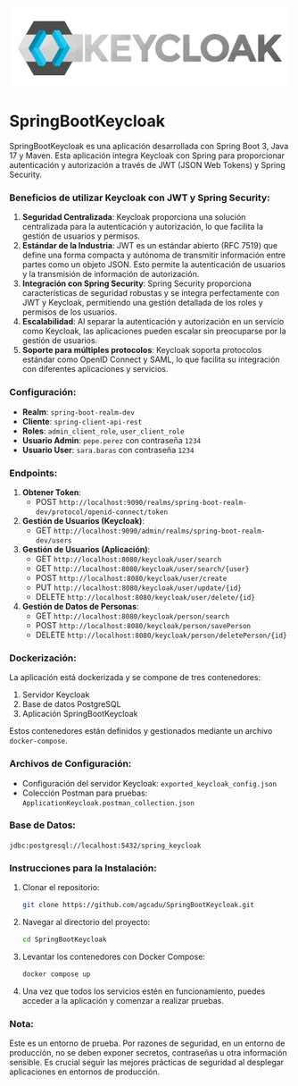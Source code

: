![Encabezado del Proyecto](./header.png)

# SpringBootKeycloak

SpringBootKeycloak es una aplicación desarrollada con Spring Boot 3, Java 17 y Maven. Esta aplicación integra Keycloak con Spring para proporcionar autenticación y autorización a través de JWT (JSON Web Tokens) y Spring Security.

### Beneficios de utilizar Keycloak con JWT y Spring Security:

1. **Seguridad Centralizada**: Keycloak proporciona una solución centralizada para la autenticación y autorización, lo que facilita la gestión de usuarios y permisos.
2. **Estándar de la Industria**: JWT es un estándar abierto (RFC 7519) que define una forma compacta y autónoma de transmitir información entre partes como un objeto JSON. Esto permite la autenticación de usuarios y la transmisión de información de autorización.
3. **Integración con Spring Security**: Spring Security proporciona características de seguridad robustas y se integra perfectamente con JWT y Keycloak, permitiendo una gestión detallada de los roles y permisos de los usuarios.
4. **Escalabilidad**: Al separar la autenticación y autorización en un servicio como Keycloak, las aplicaciones pueden escalar sin preocuparse por la gestión de usuarios.
5. **Soporte para múltiples protocolos**: Keycloak soporta protocolos estándar como OpenID Connect y SAML, lo que facilita su integración con diferentes aplicaciones y servicios.

### Configuración:

- **Realm**: `spring-boot-realm-dev`
- **Cliente**: `spring-client-api-rest`
- **Roles**: `admin_client_role`, `user_client_role`
- **Usuario Admin**: `pepe.perez` con contraseña `1234`
- **Usuario User**: `sara.baras` con contraseña `1234`

### Endpoints:

1. **Obtener Token**:
    - POST `http://localhost:9090/realms/spring-boot-realm-dev/protocol/openid-connect/token`
2. **Gestión de Usuarios (Keycloak)**:
    - GET `http://localhost:9090/admin/realms/spring-boot-realm-dev/users`
3. **Gestión de Usuarios (Aplicación)**:
    - GET `http://localhost:8080/keycloak/user/search`
    - GET `http://localhost:8080/keycloak/user/search/{user}`
    - POST `http://localhost:8080/keycloak/user/create`
    - PUT `http://localhost:8080/keycloak/user/update/{id}`
    - DELETE `http://localhost:8080/keycloak/user/delete/{id}`
4. **Gestión de Datos de Personas**:
    - GET `http://localhost:8080/keycloak/person/search`
    - POST `http://localhost:8080/keycloak/person/savePerson`
    - DELETE `http://localhost:8080/keycloak/person/deletePerson/{id}`

### Dockerización:

La aplicación está dockerizada y se compone de tres contenedores:

1. Servidor Keycloak
2. Base de datos PostgreSQL
3. Aplicación SpringBootKeycloak

Estos contenedores están definidos y gestionados mediante un archivo `docker-compose`.

### Archivos de Configuración:

- Configuración del servidor Keycloak: `exported_keycloak_config.json`
- Colección Postman para pruebas: `ApplicationKeycloak.postman_collection.json`



### Base de Datos:

`jdbc:postgresql://localhost:5432/spring_keycloak`

### Instrucciones para la Instalación:

1. Clonar el repositorio:
   ```bash
   git clone https://github.com/agcadu/SpringBootKeycloak.git
   ```
2. Navegar al directorio del proyecto:
   ```bash
   cd SpringBootKeycloak
   ```
3. Levantar los contenedores con Docker Compose:
   ```bash
   docker compose up 
   ```
4. Una vez que todos los servicios estén en funcionamiento, puedes acceder a la aplicación y comenzar a realizar pruebas.

### Nota:

Este es un entorno de prueba. Por razones de seguridad, en un entorno de producción, no se deben exponer secretos, contraseñas u otra información sensible. Es crucial seguir las mejores prácticas de seguridad al desplegar aplicaciones en entornos de producción.
